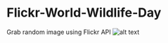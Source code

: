 # Flickr-World-Wildlife-Day
Grab random image using Flickr API
![alt text](http://i.imgur.com/6UoRq9E.png)

